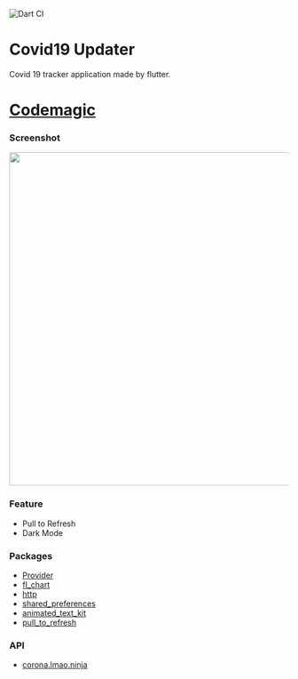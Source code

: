 ![Dart CI](https://github.com/sohagmahin/coronavirus_update/workflows/Dart%20CI/badge.svg?branch=master)

# Covid19 Updater

Covid 19 tracker application made by flutter.<br>
# [Codemagic](https://codemagic.io/app/5ef61deb7901d8001220c1e8)

### Screenshot ###
   <img src='/screenshots/untitled.gif' height=600>

### Feature ###
  * Pull to Refresh
  * Dark Mode
  
### Packages ###
   * [Provider](https://pub.dev/packages/provider)
   * [fl_chart](https://pub.dev/packages/fl_chart)
   * [http](https://pub.dev/packages/http)
   * [shared_preferences](https://pub.dev/packages/shared_preferences)
   * [animated_text_kit](https://pub.dev/packages/animated_text_kit)
   * [pull_to_refresh](https://pub.dev/packages/pull_to_refresh)
### API ###
   * [corona.lmao.ninja](https://github.com/NovelCOVID/API)
